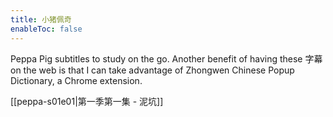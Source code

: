 ```yaml
---
title: 小猪佩奇
enableToc: false
---
```


Peppa Pig subtitles to study on the go. Another benefit of having these 字幕 on the web is that I can take advantage of Zhongwen Chinese Popup Dictionary, a Chrome extension.

[[peppa-s01e01|第一季第一集 - 泥坑]]